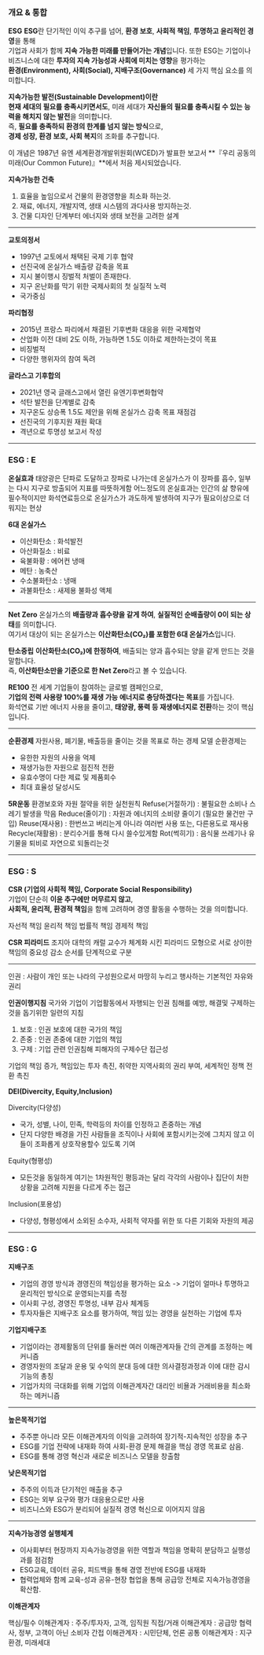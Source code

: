 
### 개요 & 통합

**ESG**
**ESG**란 단기적인 이익 추구를 넘어, **환경 보호**, **사회적 책임**, **투명하고 윤리적인 경영**을 통해  
기업과 사회가 함께 **지속 가능한 미래를 만들어가는 개념**입니다.
또한 ESG는 기업이나 비즈니스에 대한 **투자의 지속 가능성과 사회에 미치는 영향**을 평가하는  
**환경(Environment), 사회(Social), 지배구조(Governance)** 세 가지 핵심 요소를 의미합니다.


**지속가능한 발전(Sustainable Development)이란  
현재 세대의 필요를 충족시키면서도**, 미래 세대가 **자신들의 필요를 충족시킬 수 있는 능력을 해치지 않는 발전**을 의미합니다.  
즉, **필요를 충족하되 환경의 한계를 넘지 않는 방식**으로,  
**경제 성장, 환경 보호, 사회 복지**의 조화를 추구합니다.

이 개념은 1987년 유엔 세계환경개발위원회(WCED)가 발표한 보고서 **『우리 공동의 미래(Our Common Future)』**에서 처음 제시되었습니다.


**지속가능한 건축**
1. 효율을 높임으로서 건물의 환경영향을 최소화 하는것.
2. 재료, 에너지, 개발지역, 생태 시스템의 과다사용 방지하는것.
3. 건물 디자인 단계부터 에너지와 생태 보전을 고려한 설계 

---

**교토의정서**
- 1997년 교토에서 채택된 국제 기후 협약
- 선진국에 온실가스 배출량 감축을 목표
- 지시 불이행시 징벌적 처벌이 존재한다.
- 지구 온난화를 막기 위한 국제사회의 첫 실질적 노력
- 국가중심


**파리협정**
- 2015년 프랑스 파리에서 채결된 기후변화 대응을 위한 국제협약
- 산업화 이전 대비 2도 이하, 가능하면 1.5도 이하로 제한하는것이 목표
- 비징벌적
- 다양한 행위자의 참여 독려


**글라스고 기후합의**
- 2021년 영국 글래스고에서 열린  유엔기후변화협약
- 석탄 발전을 단계별로 감축
- 지구온도 상승폭 1.5도 제안을 위해 온실가스 감축 목표 재점검
- 선진국의 기후지원 재원 확대
- 격년으로 투명성 보고서 작성

---

### ESG : E


**온실효과**
태양광은 단파로 도달하고 장파로 나가는데 온실가스가 이 장파를 흡수, 일부는 다시 지구로 방출되어 지표를 따뜻하게함
어느정도의 온실효과는 인간의 삶 향유에 필수적이지만 화석연료등으로 온실가스가 과도하게 발생하여 지구가 필요이상으로 더워지는 현상


**6대 온실가스**
- 이산화탄소 : 화석발전
- 아산화질소 : 비료
- 육불화황 : 에어컨 냉매
- 메탄 : 농축산
- 수소불화탄소 : 냉매
- 과불화탄소 : 새제용 불화성 액체

---

**Net Zero**
온실가스의 **배출량과 흡수량을 같게 하여**, **실질적인 순배출량이 0이 되는 상태**를 의미합니다.  
여기서 대상이 되는 온실가스는 **이산화탄소(CO₂)를 포함한 6대 온실가스**입니다.

**탄소중립**
**이산화탄소(CO₂)에 한정하여**, 배출되는 양과 흡수되는 양을 같게 만드는 것을 말합니다.  
즉, **이산화탄소만을 기준으로 한 Net Zero**라고 볼 수 있습니다.

**RE100**
전 세계 기업들이 참여하는 글로벌 캠페인으로,  
**기업의 전력 사용량 100%를 재생 가능 에너지로 충당하겠다는 목표**를 가집니다.  
화석연료 기반 에너지 사용을 줄이고, **태양광, 풍력 등 재생에너지로 전환**하는 것이 핵심입니다.

---

**순환경제**
자원사용, 폐기물, 배출등을 줄이는 것을 목표로 하는 경제 모델
순환경제는 
- 유한한 자원의 사용을 억제
- 재생가능한 자원으로 점진적 전환
- 유효수명이 다한 제료 및 제품회수
- 최대 효율성 달성시도


**5R운동**
환경보호와 자원 절약을 위한 실천원칙
Refuse(거절하기) : 불필요한 소비나 스레기 발생을 막음
Reduce(줄이기) : 자원과 에너지의 소비량 줄이기 (필요한 물건만 구입)
Reuse(재사용) : 한번쓰고 버리는게 아니라 여러번 사용 또는, 다른용도로 재사용
Recycle(재활용) : 분리수거를 통해 다시 쓸수있게함
Rot(썩히기) : 음식물 쓰레기나 유기물을 퇴비로 자연으로 되돌리는것


---

### ESG : S

**CSR (기업의 사회적 책임, Corporate Social Responsibility)**  
기업이 단순히 **이윤 추구에만 머무르지 않고**,  
**사회적, 윤리적, 환경적 책임**을 함께 고려하며 경영 활동을 수행하는 것을 의미합니다.

자선적 책임
윤리적 책임
법률적 책임
경제적 책임

**CSR 피라미드**
조지아 대학의 캐럴 교수가 체계화 시킨 피라미드 모형으로 
서로 상이한 책임의 중요성 감소 순서를 단계적으로 구분

---
인권 : 사람이 개인 또는 나라의 구성원으로서 마땅히 누리고 행사하는 기본적인 자유와 권리

**인권이행지침**
국가와 기업이 기업활동에서 자행되는 인권 침해를 예방, 해결및 구제하는것을 돕기위한 일련의 지침

1. 보호 : 인권 보호에 대한 국가의 책임
2. 존중 : 인권 존중에 대한 기업의 책임
3. 구제 : 기업 관련 인권침해 피해자의 구제수단 접근성

기업의 책임 증가, 책임있는 투자 촉진, 취약한 지역사회의 권리 부여, 세계적인 정책 전환 촉진

**DEI(Divercity, Equity,Inclusion)**

Divercity(다양성)
- 국가, 성별, 나이, 민족, 학력등의 차이를 인정하고 존중하는 개념
- 단지 다양한 배경을 가진 사람들을 조직이나 사회에 포함시키는것에 그치지 않고 이들이 조화롭게 상호작용할수 있도록 기여

Equity(형평성)
- 모든것을 동일하게 여기는 1차원적인 평등과는 달리 각각의 사람이나 집단이 처한 상황을 고려해 지원을 다르게 주는 접근

Inclusion(포용성)
- 다양성, 형평성에서 소외된 소수자, 사회적 약자를 위한 또 다른 기회와 자원의 제공

---

### ESG : G

**지배구조**
- 기업의 경영 방식과 경영진의 책임성을 평가하는 요소 
  -> 기업이 얼마나 투명하고 윤리적인 방식으로 운영되는지를 측정
- 이사회 구성, 경영진 투명성, 내부 감사 체계등
- 투자자들은 지배구조 요소를 평가하여, 책임 있는 경영을 실천하는 기업에 투자

**기업지배구조**
- 기업이라는 경제활동의 단위를 둘러싼 여러 이해관계자들 간의 관계를 조정하는 메커니즘
- 경영자원의 조달과 운용 및 수익의 분대 등에 대한 의사결정과정과 이에 대한 감시기능의 총칭
- 기업가치의 극대화를 위해 기업의 이해관계자간 대리인 비욜과 거래비용을 최소화 하는 메커니즘

---

**높은목적기업**
- 주주뿐 아니라 모든 이해관계자의 이익을 고려하여 장기적-지속적인 성장을 추구
- ESG를 기업 전략에 내재화 하여 사회-환경 문제 해결을 핵심 경영 목표로 삼음.
- ESG를 통해 경영 혁신과 새로운 비즈니스 모델을 창출함

**낮은목적기업**
- 주주의 이득과 단기적인 매출을 추구
- ESG는 외부 요구와 평가 대응용으로만 사용
- 비즈니스와 ESG가 분리되어 실질적 경영 혁신으로 이어지지 않음

---

**지속가능경영 실행체계**

- 이사회부터 현장까지 지속가능경영을 위한 역할과 책임을 명확히 분담하고 실행성과를 점검함
- ESG교육, 데이터 공유, 피드백을 통해 경영 전반에 ESG를 내재화
- 협력업체와 함께 교육-성과 공유-현장 협업을 통해 공급망 전체로 지속가능경영을 확산함.



**이해관계자**

핵심/필수 이해관계자 : 주주/투자자, 고객, 임직원
직접/거래 이해관계자 : 공급망 협력사, 정부, 고객이 아닌 소비자
간접 이해관계자 : 시민단체, 언론
공통 이해관계자 : 지구환경, 미래세대



